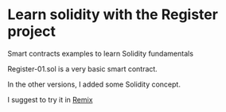 # Learn solidity with the Register project

Smart contracts examples to learn Solidity fundamentals

Register-01.sol is a very basic smart contract.

In the other versions, I added some Solidity concept.

I suggest to try it in [Remix](http://remix.ethereum.org/)
